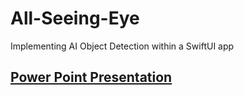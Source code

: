 # All-Seeing-Eye
Implementing AI Object Detection within a SwiftUI app

## [Power Point Presentation](https://drive.google.com/file/d/1TK4Dtk1PNASKB_Kqvn8vmRaYSxo-RJE1/view?usp=sharing)
